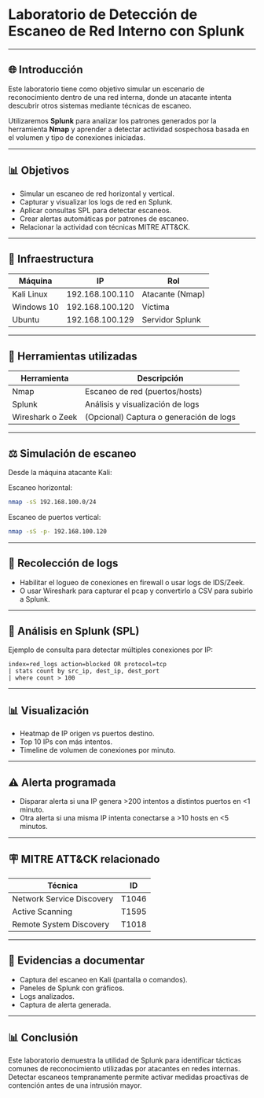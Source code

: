 # Laboratorio de Detección de Escaneo de Red Interno con Splunk

---

## 🌐 Introducción

Este laboratorio tiene como objetivo simular un escenario de reconocimiento dentro de una red interna, donde un atacante intenta descubrir otros sistemas mediante técnicas de escaneo.

Utilizaremos **Splunk** para analizar los patrones generados por la herramienta **Nmap** y aprender a detectar actividad sospechosa basada en el volumen y tipo de conexiones iniciadas.

---

## 📊 Objetivos

* Simular un escaneo de red horizontal y vertical.
* Capturar y visualizar los logs de red en Splunk.
* Aplicar consultas SPL para detectar escaneos.
* Crear alertas automáticas por patrones de escaneo.
* Relacionar la actividad con técnicas MITRE ATT\&CK.

---

## 🚀 Infraestructura

| Máquina    | IP              | Rol             |
| ---------- | --------------- | --------------- |
| Kali Linux | 192.168.100.110 | Atacante (Nmap) |
| Windows 10 | 192.168.100.120 | Víctima         |
| Ubuntu     | 192.168.100.129 | Servidor Splunk |

---

## 🔧 Herramientas utilizadas

| Herramienta      | Descripción                             |
| ---------------- | --------------------------------------- |
| Nmap             | Escaneo de red (puertos/hosts)          |
| Splunk           | Análisis y visualización de logs        |
| Wireshark o Zeek | (Opcional) Captura o generación de logs |

---

## ⚖️ Simulación de escaneo

Desde la máquina atacante Kali:

Escaneo horizontal:

```bash
nmap -sS 192.168.100.0/24
```

Escaneo de puertos vertical:

```bash
nmap -sS -p- 192.168.100.120
```

---

## 🔢 Recolección de logs

* Habilitar el logueo de conexiones en firewall o usar logs de IDS/Zeek.
* O usar Wireshark para capturar el pcap y convertirlo a CSV para subirlo a Splunk.

---

## 🤖 Análisis en Splunk (SPL)

Ejemplo de consulta para detectar múltiples conexiones por IP:

```spl
index=red_logs action=blocked OR protocol=tcp
| stats count by src_ip, dest_ip, dest_port
| where count > 100
```

---

## 📊 Visualización

* Heatmap de IP origen vs puertos destino.
* Top 10 IPs con más intentos.
* Timeline de volumen de conexiones por minuto.

---

## ⚠️ Alerta programada

* Disparar alerta si una IP genera >200 intentos a distintos puertos en <1 minuto.
* Otra alerta si una misma IP intenta conectarse a >10 hosts en <5 minutos.

---

## 🪧 MITRE ATT\&CK relacionado

| Técnica                   | ID    |
| ------------------------- | ----- |
| Network Service Discovery | T1046 |
| Active Scanning           | T1595 |
| Remote System Discovery   | T1018 |

---

## 📂 Evidencias a documentar

* Captura del escaneo en Kali (pantalla o comandos).
* Paneles de Splunk con gráficos.
* Logs analizados.
* Captura de alerta generada.

---

## 📊 Conclusión

Este laboratorio demuestra la utilidad de Splunk para identificar tácticas comunes de reconocimiento utilizadas por atacantes en redes internas. Detectar escaneos tempranamente permite activar medidas proactivas de contención antes de una intrusión mayor.
